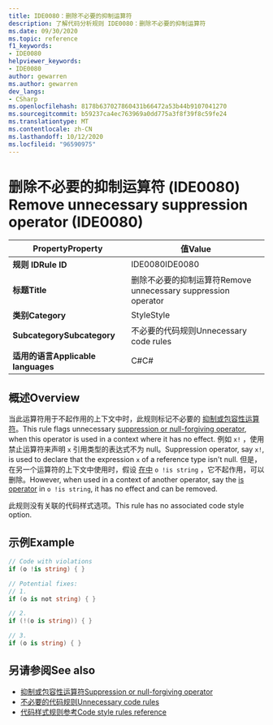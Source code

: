 ```yaml
---
title: IDE0080：删除不必要的抑制运算符
description: 了解代码分析规则 IDE0080：删除不必要的抑制运算符
ms.date: 09/30/2020
ms.topic: reference
f1_keywords:
- IDE0080
helpviewer_keywords:
- IDE0080
author: gewarren
ms.author: gewarren
dev_langs:
- CSharp
ms.openlocfilehash: 8178b637027860431b66472a53b44b9107041270
ms.sourcegitcommit: b59237ca4ec763969a0dd775a3f8f39f8c59fe24
ms.translationtype: MT
ms.contentlocale: zh-CN
ms.lasthandoff: 10/12/2020
ms.locfileid: "96590975"
---
```

# <a name="remove-unnecessary-suppression-operator-ide0080"></a><span data-ttu-id="43c2c-103">删除不必要的抑制运算符 (IDE0080) </span><span class="sxs-lookup"><span data-stu-id="43c2c-103">Remove unnecessary suppression operator (IDE0080)</span></span>

|<span data-ttu-id="43c2c-104">Property</span><span class="sxs-lookup"><span data-stu-id="43c2c-104">Property</span></span>|<span data-ttu-id="43c2c-105">值</span><span class="sxs-lookup"><span data-stu-id="43c2c-105">Value</span></span>|
|-|-|
| <span data-ttu-id="43c2c-106">**规则 ID**</span><span class="sxs-lookup"><span data-stu-id="43c2c-106">**Rule ID**</span></span> | <span data-ttu-id="43c2c-107">IDE0080</span><span class="sxs-lookup"><span data-stu-id="43c2c-107">IDE0080</span></span> |
| <span data-ttu-id="43c2c-108">**标题**</span><span class="sxs-lookup"><span data-stu-id="43c2c-108">**Title**</span></span> | <span data-ttu-id="43c2c-109">删除不必要的抑制运算符</span><span class="sxs-lookup"><span data-stu-id="43c2c-109">Remove unnecessary suppression operator</span></span> |
| <span data-ttu-id="43c2c-110">**类别**</span><span class="sxs-lookup"><span data-stu-id="43c2c-110">**Category**</span></span> | <span data-ttu-id="43c2c-111">Style</span><span class="sxs-lookup"><span data-stu-id="43c2c-111">Style</span></span> |
| <span data-ttu-id="43c2c-112">**Subcategory**</span><span class="sxs-lookup"><span data-stu-id="43c2c-112">**Subcategory**</span></span> | <span data-ttu-id="43c2c-113">不必要的代码规则</span><span class="sxs-lookup"><span data-stu-id="43c2c-113">Unnecessary code rules</span></span> |
| <span data-ttu-id="43c2c-114">**适用的语言**</span><span class="sxs-lookup"><span data-stu-id="43c2c-114">**Applicable languages**</span></span> | <span data-ttu-id="43c2c-115">C#</span><span class="sxs-lookup"><span data-stu-id="43c2c-115">C#</span></span> |

## <a name="overview"></a><span data-ttu-id="43c2c-116">概述</span><span class="sxs-lookup"><span data-stu-id="43c2c-116">Overview</span></span>

<span data-ttu-id="43c2c-117">当此运算符用于不起作用的上下文中时，此规则标记不必要的 [抑制或包容性运算符](../../../csharp/language-reference/operators/null-forgiving.md)。</span><span class="sxs-lookup"><span data-stu-id="43c2c-117">This rule flags unnecessary [suppression or null-forgiving operator](../../../csharp/language-reference/operators/null-forgiving.md), when this operator is used in a context where it has no effect.</span></span> <span data-ttu-id="43c2c-118">例如 `x!` ，使用禁止运算符来声明 `x` 引用类型的表达式不为 null。</span><span class="sxs-lookup"><span data-stu-id="43c2c-118">Suppression operator, say `x!`, is used to declare that the expression `x` of a reference type isn't null.</span></span> <span data-ttu-id="43c2c-119">但是，在另一个运算符的上下文中使用时，假设 [在中](../../../csharp/language-reference/keywords/is.md) `o !is string` ，它不起作用，可以删除。</span><span class="sxs-lookup"><span data-stu-id="43c2c-119">However, when used in a context of another operator, say the [is operator](../../../csharp/language-reference/keywords/is.md) in `o !is string`, it has no effect and can be removed.</span></span>

<span data-ttu-id="43c2c-120">此规则没有关联的代码样式选项。</span><span class="sxs-lookup"><span data-stu-id="43c2c-120">This rule has no associated code style option.</span></span>

## <a name="example"></a><span data-ttu-id="43c2c-121">示例</span><span class="sxs-lookup"><span data-stu-id="43c2c-121">Example</span></span>

```csharp
// Code with violations
if (o !is string) { }

// Potential fixes:
// 1.
if (o is not string) { }

// 2.
if (!(o is string)) { }

// 3.
if (o is string) { }
```

## <a name="see-also"></a><span data-ttu-id="43c2c-122">另请参阅</span><span class="sxs-lookup"><span data-stu-id="43c2c-122">See also</span></span>

- [<span data-ttu-id="43c2c-123">抑制或包容性运算符</span><span class="sxs-lookup"><span data-stu-id="43c2c-123">Suppression or null-forgiving operator</span></span>](../../../csharp/language-reference/operators/null-forgiving.md)
- [<span data-ttu-id="43c2c-124">不必要的代码规则</span><span class="sxs-lookup"><span data-stu-id="43c2c-124">Unnecessary code rules</span></span>](unnecessary-code-rules.md)
- [<span data-ttu-id="43c2c-125">代码样式规则参考</span><span class="sxs-lookup"><span data-stu-id="43c2c-125">Code style rules reference</span></span>](index.md)
